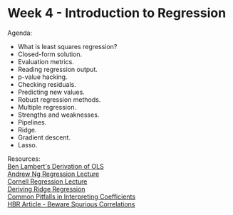 # Week 4 - Introduction to Regression

Agenda:
- What is least squares regression?  
- Closed-form solution.  
- Evaluation metrics.  
- Reading regression output.  
- p-value hacking.  
- Checking residuals.  
- Predicting new values.  
- Robust regression methods.  
- Multiple regression. 
- Strengths and weaknesses.  
- Pipelines.  
- Ridge.
- Gradient descent.  
- Lasso.

Resources:
<br>[Ben Lambert's Derivation of OLS](https://www.youtube.com/watch?v=fb1CNQT-3Pg)
<br>[Andrew Ng Regression Lecture](https://www.youtube.com/watch?v=4b4MUYve_U8)
<br>[Cornell Regression Lecture](https://www.cs.cornell.edu/courses/cs4780/2018fa/lectures/lecturenote08.html)
<br>[Deriving Ridge Regression](https://stats.stackexchange.com/questions/69205/how-to-derive-the-ridge-regression-solution)
<br>[Common Pitfalls in Interpreting Coefficients](https://scikit-learn.org/stable/auto_examples/inspection/plot_linear_model_coefficient_interpretation.html)
<br>[HBR Article - Beware Spurious Correlations](https://hbr.org/2015/06/beware-spurious-correlations)
